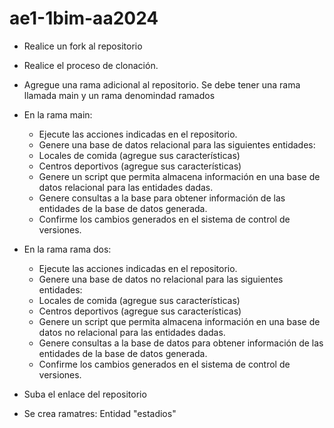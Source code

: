 # ae1-1bim-aa2024

* Realice un fork al repositorio
* Realice el proceso de clonación.
* Agregue una rama adicional al repositorio. Se debe tener una rama llamada main y un rama denomindad ramados
* En la rama main:
  * Ejecute las acciones indicadas en el repositorio.
  * Genere una base de datos relacional para las siguientes entidades:
  * Locales de comida (agregue sus características)
  * Centros deportivos (agregue sus características)
  * Genere un script que permita almacena información en una base de datos relacional para las entidades dadas.
  * Genere consultas a la base para obtener información de las entidades de la base de datos generada.
  * Confirme los cambios generados en el sistema de control de versiones.
* En la rama rama dos:
  * Ejecute las acciones indicadas en el repositorio.
  * Genere una base de datos no relacional para las siguientes entidades:
  * Locales de comida (agregue sus características)
  * Centros deportivos (agregue sus características)
  * Genere un script que permita almacena información en una base de datos no relacional para las entidades dadas.
  * Genere consultas a la base de datos para obtener información de las entidades de la base de datos generada.
  * Confirme los cambios generados en el sistema de control de versiones.
* Suba el enlace del repositorio

* Se crea ramatres: Entidad "estadios"
